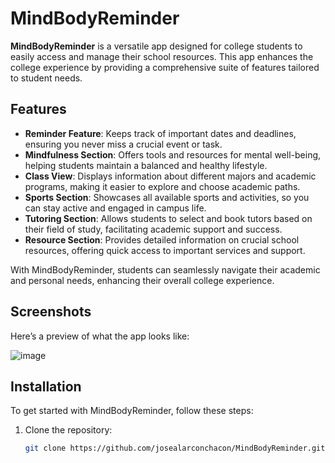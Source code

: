 # MindBodyReminder

**MindBodyReminder** is a versatile app designed for college students to easily access and manage their school resources. This app enhances the college experience by providing a comprehensive suite of features tailored to student needs.

## Features

- **Reminder Feature**: Keeps track of important dates and deadlines, ensuring you never miss a crucial event or task.
- **Mindfulness Section**: Offers tools and resources for mental well-being, helping students maintain a balanced and healthy lifestyle.
- **Class View**: Displays information about different majors and academic programs, making it easier to explore and choose academic paths.
- **Sports Section**: Showcases all available sports and activities, so you can stay active and engaged in campus life.
- **Tutoring Section**: Allows students to select and book tutors based on their field of study, facilitating academic support and success.
- **Resource Section**: Provides detailed information on crucial school resources, offering quick access to important services and support.

With MindBodyReminder, students can seamlessly navigate their academic and personal needs, enhancing their overall college experience.

## Screenshots

Here’s a preview of what the app looks like:

![image](https://github.com/user-attachments/assets/0e914f02-27a5-4ecd-a4e7-194a23688ce4)

## Installation

To get started with MindBodyReminder, follow these steps:

1. Clone the repository:
   ```bash
   git clone https://github.com/josealarconchacon/MindBodyReminder.git

